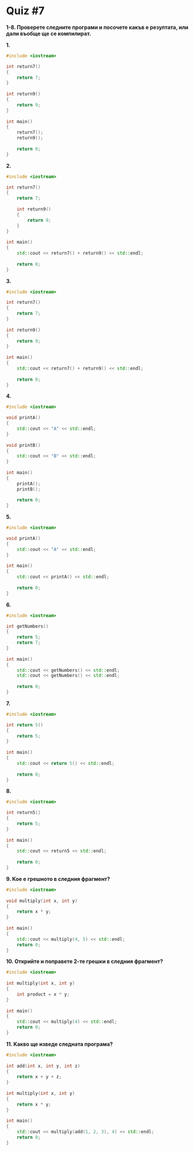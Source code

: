 # Quiz #7

**1-8. Проверете следните програми и посочете какъв е резултата, или дали въобще ще се компилират.**

**1.** 
```c++
#include <iostream>

int return7()
{
    return 7;
}
 
int return9()
{
    return 9;
}
 
int main()
{
    return7();
    return9();
 
    return 0;
}
```

**2.**
```c++
#include <iostream>

int return7()
{
    return 7;
 
    int return9()
    {
        return 9;
    }
}
 
int main()
{
    std::cout << return7() + return9() << std::endl;
 
    return 0;
}
```

**3.**
```c++
#include <iostream>

int return7()
{
    return 7;
}
 
int return9()
{
    return 9;
}
 
int main()
{
    std::cout << return7() + return9() << std::endl;
 
    return 0;
}
```

**4.**
```c++
#include <iostream>

void printA()
{
    std::cout << "A" << std::endl;
}
 
void printB()
{
    std::cout << "B" << std::endl;
}
 
int main()
{
    printA();
    printB();
 
    return 0;
}
```

**5.**
```c++
#include <iostream>

void printA()
{
    std::cout << "A" << std::endl;
}
 
int main()
{
    std::cout << printA() << std::endl;
 
    return 0;
}
```

**6.**
```c++
#include <iostream>

int getNumbers()
{
    return 5;
    return 7;
}
 
int main()
{
    std::cout << getNumbers() << std::endl;
    std::cout << getNumbers() << std::endl;
 
    return 0;
}
```

**7.**
```c++
#include <iostream>

int return 5()
{
    return 5;
}
 
int main()
{
    std::cout << return 5() << std::endl;
 
    return 0;
}
```

**8.**
```c++
#include <iostream>

int return5()
{
    return 5;
}
 
int main()
{
    std::cout << return5 << std::endl;
 
    return 0;
}
```

**9. Koe e грешното в следния фрагмент?**
```c++
#include <iostream>
 
void multiply(int x, int y)
{
    return x * y;
}
 
int main()
{
    std::cout << multiply(4, 5) << std::endl;
    return 0;
}
```

**10. Oткрийте и поправете 2-те грешки в следния фрагмент?**
```c++
#include <iostream>
 
int multiply(int x, int y)
{
    int product = x * y;
}
 
int main()
{
    std::cout << multiply(4) << std::endl;
    return 0;
}
```

**11. Kaкво ще изведе следната програма?**
```c++
#include <iostream>
 
int add(int x, int y, int z)
{
    return x + y + z;
}
 
int multiply(int x, int y)
{
    return x * y;
}
 
int main()
{
    std::cout << multiply(add(1, 2, 3), 4) << std::endl;
    return 0;
}
```
